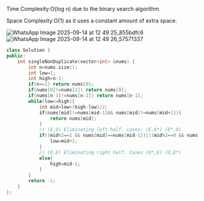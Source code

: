 Time Complexity:O(log n) due to the binary search algorithm.

Space Complexity:O(1) as it uses a constant amount of extra space.

![WhatsApp Image 2025-09-14 at 12 49 25_855bdfc6](https://github.com/user-attachments/assets/f18c8e60-8a48-4104-b6aa-ab1024b43f44)
![WhatsApp Image 2025-09-14 at 12 49 26_57571337](https://github.com/user-attachments/assets/6a04212b-d9dc-49c1-aca7-83b6e424b88f)


```cpp
class Solution {
public:
    int singleNonDuplicate(vector<int> &nums) {
        int n=nums.size();
        int low=1;
        int high=n-2;
        if(n==1) return nums[0];
        if(nums[0]!=nums[1]) return nums[0];
        if(nums[n-1]!=nums[n-2]) return nums[n-1];
        while(low<=high){
            int mid=low+(high-low)/2;
            if(nums[mid]!=nums[mid-1]&& nums[mid]!=nums[mid+1]){
                return nums[mid];
            }
            // (E,O) Eliminating left half. cases: (E,O*) (E*,O)
            if((mid%2==1 && nums[mid]==nums[mid-1])||(mid%2==0 && nums[mid]==nums[mid+1])){
                low=mid+1;
            }
            // (O,E) Eliminating right half. Cases (O*,E) (O,E*)
            else{
                high=mid-1;
            }
        }
        return -1;
    }
};
